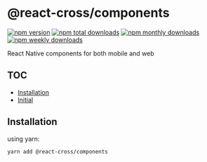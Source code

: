 # @react-cross/components

[![npm version](https://badge.fury.io/js/@react-cross/components.svg)](http://badge.fury.io/js/@react-cross/components)
[![npm total downloads](https://img.shields.io/npm/dt/@react-cross/components.svg)](https://img.shields.io/npm/dt/@react-cross/components.svg)
[![npm monthly downloads](https://img.shields.io/npm/dm/@react-cross/components.svg)](https://img.shields.io/npm/dm/@react-cross/components.svg)
[![npm weekly downloads](https://img.shields.io/npm/dw/@react-cross/components.svg)](https://img.shields.io/npm/dw/@react-cross/components.svg)

React Native components for both mobile and web 
## TOC

* [Installation](#installation)
* [Initial](#Initial)

## Installation

using yarn:

```shell
yarn add @react-cross/components
```
